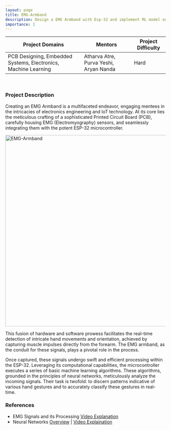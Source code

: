 ```yaml
---
layout: page
title: EMG-Armband
description: Design a EMG Armband with Esp-32 and implement ML model on it to detect Hand Movements
importance: 1
---
```


| Project Domains                                                           | Mentors                                | Project Difficulty |
|---------------------------------------------------------------------------|----------------------------------------|--------------------|
| PCB Designing, Embedded Systems, Electronics, Machine Learning | Atharva Atre, Purva Yeshi, Aryan Nanda | Hard              |

<br>

### Project Description
Creating an EMG Armband is a multifaceted endeavor, engaging mentees in the intricacies of electronics engineering and IoT technology. At its core lies the meticulous crafting of a sophisticated Printed Circuit Board (PCB), carefully housing EMG (Electromyography) sensors, and seamlessly integrating them with the potent ESP-32 microcontroller.

<img src="/assets/img/EMG.gif" alt="EMG-Armband " width="600">

This fusion of hardware and software prowess facilitates the real-time detection of intricate hand movements and orientation, achieved by capturing muscle impulses directly from the forearm. The EMG armband, as the conduit for these signals, plays a pivotal role in the process.

Once captured, these signals undergo swift and efficient processing within the ESP-32. Leveraging its computational capabilities, the microcontroller executes a series of basic machine learning algorithms. These algorithms, grounded in the principles of neural networks, meticulously analyze the incoming signals. Their task is twofold: to discern patterns indicative of various hand gestures and to accurately classify these gestures in real-time.

### References
- EMG Signals and its Processing [Video Explanation](https://www.youtube.com/watch?v=ucwtJ28Yia0)
- Neural Networks [Overview](https://www.geeksforgeeks.org/neural-networks-a-beginners-guide/) \| [Video Explaination](https://www.youtube.com/watch?v=aircAruvnKk&t=1s)




